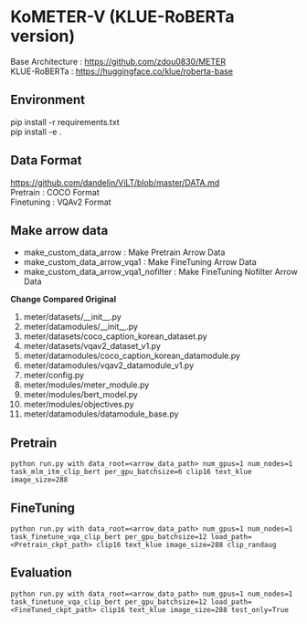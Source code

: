 # KoMETER-V (KLUE-RoBERTa version)
Base Architecture : https://github.com/zdou0830/METER  
KLUE-RoBERTa : https://huggingface.co/klue/roberta-base  

## Environment
pip install -r requirements.txt  
pip install -e .

## Data Format
https://github.com/dandelin/ViLT/blob/master/DATA.md  
Pretrain : COCO Format  
Finetuning : VQAv2 Format

## Make arrow data
- make_custom_data_arrow : Make Pretrain Arrow Data
- make_custom_data_arrow_vqa1 : Make FineTuning Arrow Data
- make_custom_data_arrow_vqa1_nofilter : Make FineTuning Nofilter Arrow Data

**Change Compared Original**
1. meter/datasets/_\_init__.py
2. meter/datamodules/_\_init__.py  
3. meter/datasets/coco_caption_korean_dataset.py
4. meter/datasets/vqav2_dataset_v1.py
5. meter/datamodules/coco_caption_korean_datamodule.py
6. meter/datamodules/vqav2_datamodule_v1.py
7. meter/config.py 
8. meter/modules/meter_module.py
9. meter/modules/bert_model.py
10. meter/modules/objectives.py
11. meter/datamodules/datamodule_base.py

## Pretrain
```
python run.py with data_root=<arrow_data_path> num_gpus=1 num_nodes=1 task_mlm_itm_clip_bert per_gpu_batchsize=6 clip16 text_klue image_size=288
```

## FineTuning
```
python run.py with data_root=<arrow_data_path> num_gpus=1 num_nodes=1 task_finetune_vqa_clip_bert per_gpu_batchsize=12 load_path=<Pretrain_ckpt_path> clip16 text_klue image_size=288 clip_randaug
```
## Evaluation

```
python run.py with data_root=<arrow_data_path> num_gpus=1 num_nodes=1 task_finetune_vqa_clip_bert per_gpu_batchsize=12 load_path=<FineTuned_ckpt_path> clip16 text_klue image_size=288 test_only=True
```